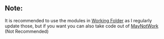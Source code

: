 ## Note:

It is recommended to use the modules in [Working Folder](https://github.com/GGshor/ShowingCode/tree/main/Working) as I regularly update those, but if you want you can also take code out of [MayNotWork](https://github.com/GGshor/ShowingCode/tree/main/MayNotWork) (Not Recommended)